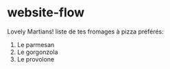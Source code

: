 # website-flow
Lovely Martians!
liste de tes fromages à pizza préférés:
1. Le parmesan
2. Le gorgonzola
3. Le provolone